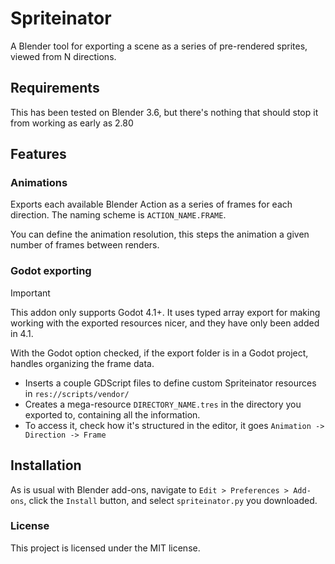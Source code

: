 # Spriteinator
A Blender tool for exporting a scene as a series of pre-rendered sprites, viewed from N directions.

## Requirements
This has been tested on Blender 3.6, but there's nothing that should stop it from working as early as 2.80

## Features
### Animations
Exports each available Blender Action as a series of frames for each direction. The naming scheme is `ACTION_NAME.FRAME`.

You can define the animation resolution, this steps the animation a given number of frames between renders.

### Godot exporting
> [!IMPORTANT]
> This addon only supports Godot 4.1+.
> It uses typed array export for making working with the exported resources nicer,
> and they have only been added in 4.1.

With the Godot option checked, if the export folder is in a Godot project, handles organizing the frame data.
- Inserts a couple GDScript files to define custom Spriteinator resources in `res://scripts/vendor/`
- Creates a mega-resource `DIRECTORY_NAME.tres` in the directory you exported to, containing all the information.
- To access it, check how it's structured in the editor, it goes `Animation -> Direction -> Frame`

## Installation
As is usual with Blender add-ons, navigate to `Edit > Preferences > Add-ons`, click the `Install` button, and select `spriteinator.py` you downloaded.

### License
This project is licensed under the MIT license.
